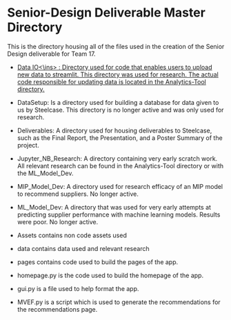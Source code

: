 # Senior-Design Deliverable Master Directory
 This is the directory housing all of the files used in the creation of the Senior Design deliverable for Team 17.

- <ins> Data IO<\ins> : Directory used for code that enables users to upload new data to streamlit. This directory was used for research. The actual code responsible for updating data is located in the Analytics-Tool directory.
- DataSetup: Is a directory used for building a database for data given to us by Steelcase. This directory is no longer active and was only used for research.
- Deliverables: A directory used for housing deliverables to Steelcase, such as the Final Report, the Presentation, and a Poster Summary of the project.
- Jupyter_NB_Research: A directory containing very early scratch work. All relevant research can be found in the Analytics-Tool directory or with the ML_Model_Dev.
- MIP_Model_Dev: A directory used for research efficacy of an MIP model to recommend suppliers. No longer active. 
- ML_Model_Dev: A directory that was used for very early attempts at predicting supplier performance with machine learning models. Results were poor. No longer active. 


- Assets contains non code assets used
- data contains data used and relevant research
- pages contains code used to build the pages of the app.
- homepage.py is the code used to build the homepage of the app.
- gui.py is a file used to help format the app.
- MVEF.py is a script which is used to generate the recommendations for the recommendations page.
